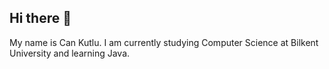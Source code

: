 ## Hi there 👋

My name is Can Kutlu. I am currently studying Computer Science at Bilkent University and learning Java.







